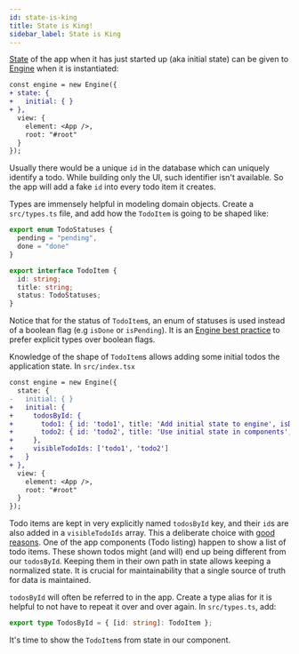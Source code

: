 ```yaml
---
id: state-is-king
title: State is King!
sidebar_label: State is King
---
```


[State](/docs/concepts/state) of the app when it has just started up (aka
initial state) can be given to [Engine](/docs/implementations/react) when it is
instantiated:

```diff
const engine = new Engine({
+ state: {
+   initial: { }
+ },
  view: {
    element: <App />,
    root: "#root"
  }
});
```

Usually there would be a unique `id` in the database which can uniquely identify
a todo. While building only the UI, such identifier isn't available. So the app
will add a fake `id` into every todo item it creates.

Types are immensely helpful in modeling domain objects. Create a `src/types.ts`
file, and add how the `TodoItem` is going to be shaped like:

```ts
export enum TodoStatuses {
  pending = "pending",
  done = "done"
}

export interface TodoItem {
  id: string;
  title: string;
  status: TodoStatuses;
}
```

Notice that for the status of `TodoItem`s, an enum of statuses is used instead
of a boolean flag (e.g `isDone` or `isPending`). It is an [Engine best
practice](/docs/best-practices#prefer-explicit-types-over-boolean-flags) to
prefer explicit types over boolean flags.

Knowledge of the shape of `TodoItem`s allows adding some initial todos the
application state. In `src/index.tsx`

```diff
const engine = new Engine({
  state: {
-   initial: { }
+   initial: {
+     todosById: {
+       todo1: { id: 'todo1', title: 'Add initial state to engine', isDone: false },
+       todo2: { id: 'todo2', title: 'Use initial state in components', isDone: false }
+     },
+     visibleTodoIds: ['todo1', 'todo2']
+   }
+ },
  view: {
    element: <App />,
    root: "#root"
  }
});
```

Todo items are kept in very explicitly named `todosById` key, and their `id`s
are also added in a `visibleTodoIds` array. This a deliberate choice with [good
reasons](/docs/concepts/state#shape-of-state). One of the app components (Todo listing)
happen to show a list of todo items. These shown todos might (and will) end up
being different from our `todosById`. Keeping them in their own path in state
allows keeping a normalized state. It is crucial for maintainability that a
single source of truth for data is maintained.

`todosById` will often be referred to in the app. Create a type alias for it is
helpful to not have to repeat it over and over again. In `src/types.ts`, add:

```ts
export type TodosById = { [id: string]: TodoItem };
```

It's time to show the `TodoItem`s from state in our component.
